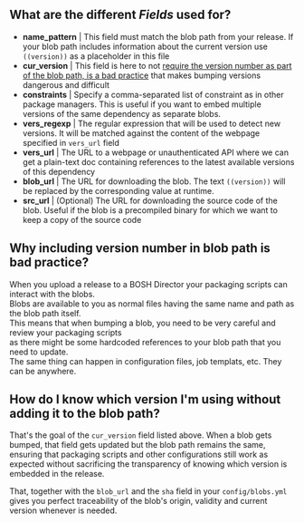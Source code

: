 ## What are the different _Fields_ used for?
- **name_pattern** | This field must match the blob path from your release. If your blob path includes information about the current version use ``((version))`` as a placeholder in this file
- **cur_version** | This field is here to not [require the version number as part of the blob path, is a bad practice](#why-including-version-number-in-blob-path-is-bad-practice) that makes bumping versions dangerous and difficult
- **constraints** | Specify a comma-separated list of constraint as in other package managers. This is useful if you want to embed multiple versions of the same dependency as separate blobs.
- **vers_regexp** | The regular expression that will be used to detect new versions. It will be matched against the content of the webpage specified in `vers_url` field
- **vers_url**    | The URL to a webpage or unauthenticated API where we can get a plain-text doc containing references to the latest available versions of this dependency
- **blob_url**    | The URL for downloading the blob. The text `((version))` will be replaced by the corresponding value at runtime.
- **src_url**     | (Optional) The URL for downloading the source code of the blob. Useful if the blob is a precompiled binary for which we want to keep a copy of the source code

## Why including version number in blob path is bad practice?

When you upload a release to a BOSH Director your packaging scripts can interact with the blobs.<br/>
Blobs are available to you as normal files having the same name and path as the blob path itself.<br/>
This means that when bumping a blob, you need to be very careful and review your packaging scripts<br/>
as there might be some hardcoded references to your blob path that you need to update.<br/>
The same thing can happen in configuration files, job templats, etc. They can be anywhere.<br/>

## How do I know which version I'm using without adding it to the blob path?

That's the goal of the `cur_version` field listed above. When a blob gets bumped, that field gets updated
but the blob path remains the same, ensuring that packaging scripts and other configurations still work as expected
without sacrificing the transparency of knowing which version is embedded in the release.

That, together with the `blob_url` and the `sha` field in your `config/blobs.yml` gives you perfect traceability of
the blob's origin, validity and current version whenever is needed.

